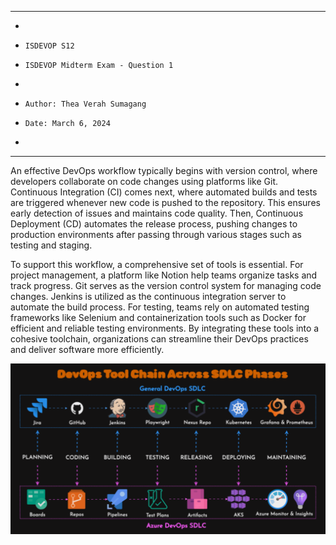 **********************************************************************
*
*     ISDEVOP S12
*     ISDEVOP Midterm Exam - Question 1
*
*     Author: Thea Verah Sumagang
*     Date: March 6, 2024
*
**********************************************************************


An effective DevOps workflow typically begins with version control, 
where developers collaborate on code changes using platforms like Git. Continuous Integration (CI) 
comes next, where automated builds and tests are triggered whenever new code is pushed to the repository. 
This ensures early detection of issues and maintains code quality. Then, Continuous Deployment (CD) 
automates the release process, pushing changes to production environments after passing through 
various stages such as testing and staging.

To support this workflow, a comprehensive set of tools is essential. For project management, a platform like Notion 
help teams organize tasks and track progress. Git serves as the version control system for managing code changes. 
Jenkins is utilized as the continuous integration server to automate the build process. For testing, 
teams rely on automated testing frameworks like Selenium and containerization tools such as Docker 
for efficient and reliable testing environments. By integrating these tools into a cohesive toolchain, 
organizations can streamline their DevOps practices and deliver software more efficiently.

![toolchain](images/toolchain.png)